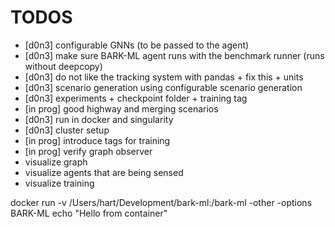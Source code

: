 # TODOS
- [d0n3] configurable GNNs (to be passed to the agent)
- [d0n3] make sure BARK-ML agent runs with the benchmark runner (runs without deepcopy)
- [d0n3] do not like the tracking system with pandas + fix this + units
- [d0n3] scenario generation using configurable scenario generation
- [d0n3] experiments + checkpoint folder + training tag
- [in prog] good highway and merging scenarios
- [d0n3] run in docker and singularity
- [d0n3] cluster setup
- [in prog] introduce tags for training
- [in prog] verify graph observer
- visualize graph
- visualize agents that are being sensed
- visualize training


docker run -v /Users/hart/Development/bark-ml:/bark-ml -other -options BARK-ML echo "Hello from container"